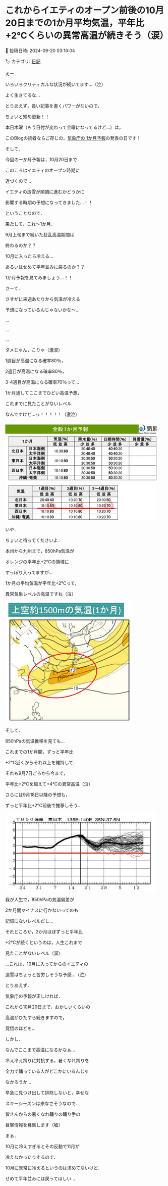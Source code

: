 # これからイエティのオープン前後の10月20日までの1か月平均気温，平年比+2℃くらいの異常高温が続きそう（涙）

📅 投稿日時: 2024-09-20 03:16:04

🏷️ カテゴリ: [日記](cc4b5682fb7b8b144980957a978653fb0.md)

えー．


いろいろクリティカルな状況が続いてます…（泣）


よく生きてるな…





とりあえず，長い記事を書くパワーがないので，


ちょいと短め更新！！





本日木曜（もう日付が変わって金曜になってるけど…）は，


このBlogの読者ならご存じの，[気象庁の
1か月予報](https://www.sunny-spot.net/chart/FCXX92.pdf)の発表の日です！


[](https://www.sunny-spot.net/chart/FCXX92.pdf)





そして．


今回の一か月予報は，10月20日まで．


このころはイエティのオープン時期に


近づくので…


イエティの造雪が順調に進むかどうかに


影響する時期の予想になってきました…！！





ということなので．


果たして，これ～1か月．


9月上旬まで続いた狂乱高温期間は


終わるのか？？


10月に入ったら冷える…


あるいはせめて平年並みに戻るのか？？


1か月予報を見てみましょう…！！





さーて．


さすがに来週あたりから気温が冷える


予想になっているんじゃないかな～…


…


…


…


ダメじゃん，こりゃ（激涙）





1週目が高温になる確率80％，


2週目が高温になる確率80％，


3-4週目が高温になる確率70％って…


1か月通してここまでひどい高温予想，


これまでに見たことがないレベル


なんですけど…っ！！！！！（激泣）




![c9c24207191a5c56ffc165a74e4ce617.jpg](images/c9c24207191a5c56ffc165a74e4ce617.jpg)







いや．


ちょいと待ってくださいよ．


本州から九州まで，850hPa気温が


オレンジの平年比+2℃の領域に


すっぽり入ってますが…


1か月の平均気温が平年比+2℃って，


異常気象レベルの高温ですね（泣）




![56e2a38006074c897c0e2fbcdca9023e.jpg](images/56e2a38006074c897c0e2fbcdca9023e.jpg)







そして．


850hPaの気温推移を見ても…


これまでの1か月間，ずっと平年比


+2℃近くからそれ以上を維持して．


それも9月7日ごろから今まで，


平年比+2℃を越えて+4℃の異常高温（泣）


さらには9月18日以降の予想も，


ずっと平年比+2℃前後で推移しそう…




![fa202b63db151448f643778b952f1743.jpg](images/fa202b63db151448f643778b952f1743.jpg)







我が人生で，850hPaの気温偏差が


2か月間マイナスに行かないってのも


記憶にないレベルだし…


それどころか，2か月ほぼずっと平年比


+2℃が続くというのは，人生これまで


見たことがないレベル（涙）





…これは，10月に入ってからのイエティの


造雪はちょっと苦労しそうな予感…（泣）





とりあえず．


気象庁の予報が正しければ．


これから10月20日まで，おかしいくらいの


高温がひたすら続きますので，


覚悟のほどを…





しかし．


なんでここまで高温になるかなぁ…


冷え冷え踊りに対抗する，暑くなれ踊りを


全力で踊っている人がどこかにいるんじゃ


なかろうか…


早急に見つけ出して排除しないと，幸せな


スキーシーズンは来なさそうなので．


皆さんからの暑くなれ踊りの踊り手の


目撃情報を募集します（嘘）





まぁ．


10月に冷えすぎるとその反動で11月が


冷えなかったりするので．


10月に異常に冷えるというのは求めてないけど．


せめて平年並みには戻ってほしい…

